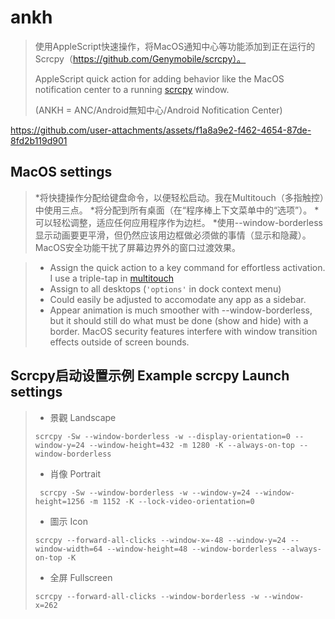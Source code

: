 # ankh
> 使用AppleScript快速操作，将MacOS通知中心等功能添加到正在运行的Scrcpy（https://github.com/Genymobile/scrcpy）。
> 
> AppleScript quick action for adding behavior like the MacOS notification center to a running [scrcpy](https://github.com/Genymobile/scrcpy
) window.
>
> (ANKH = ANC/Android無知中心/Android Nofitication Center)

https://github.com/user-attachments/assets/f1a8a9e2-f462-4654-87de-8fd2b119d901

## MacOS settings

> *将快捷操作分配给键盘命令，以便轻松启动。我在Multitouch（多指触控）中使用三点。
> *将分配到所有桌面（在“程序棒上下文菜单中的“选项”）。
> *可以轻松调整，适应任何应用程序作为边栏。
> *使用--window-borderless显示动画要更平滑，但仍然应该用边框做必须做的事情（显示和隐藏）。 MacOS安全功能干扰了屏幕边界外的窗口过渡效果。

> * Assign the quick action to a key command for effortless activation. I use a triple-tap in [multitouch](https://multitouch.app/)
> * Assign to all desktops (``'options'`` in dock context menu)
> * Could easily be adjusted to accomodate any app as a sidebar.
> * Appear animation is much smoother with --window-borderless, but it should still do what must be done (show and hide) with a border. MacOS security features interfere with window transition effects outside of screen bounds.

## Scrcpy启动设置示例 Example scrcpy Launch settings

> * 景觀 Landscape
> ```
> scrcpy -Sw --window-borderless -w --display-orientation=0 --window-y=24 --window-height=432 -m 1280 -K --always-on-top --window-borderless
> ```
> * 肖像 Portrait
> ```
>  scrcpy -Sw --window-borderless -w --window-y=24 --window-height=1256 -m 1152 -K --lock-video-orientation=0
>  ```
> * 圖示 Icon
> ```
> scrcpy --forward-all-clicks --window-x=-48 --window-y=24 --window-width=64 --window-height=48 --window-borderless --always-on-top -K
> ```
> * 全屏 Fullscreen
> ```
> scrcpy --forward-all-clicks --window-borderless -w --window-x=262
> ```



